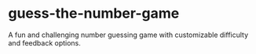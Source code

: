 # guess-the-number-game
A fun and challenging number guessing game with customizable difficulty and feedback options.
